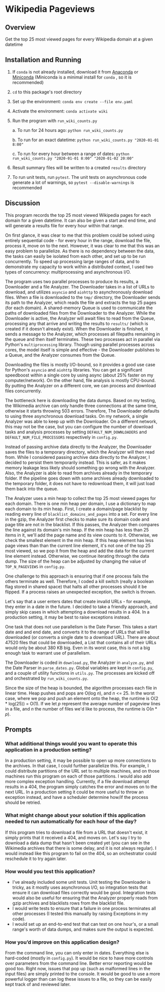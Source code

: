 # Wikipedia Pageviews

## Overview

Get the top 25 most viewed pages for every Wikipedia domain at a given datetime

## Installation and Running

1. If `conda` is not already installed, download it from [Anaconda](https://www.anaconda.com/) or [Miniconda](https://docs.conda.io/en/latest/miniconda.html) (Miniconda is a minimal install for `conda` , so it is recommended)

2. `cd` to this package's root directory

3. Set up the environment: `conda env create --file env.yaml` 

4. Activate the environment: `conda activate wiki`

5. Run the program with `run_wiki_counts.py`

    a. To run for 24 hours ago: `python run_wiki_counts.py`

    b. To run for an exact datetime: `python run_wiki_counts.py "2020-01-01 8:00"`

    c. To run for every hour between a range of dates: `python run_wiki_counts.py "2020-01-01 8:00" "2020-01-02 20:00"`

6. Result summary files will be written to a created `results` directory

7. To run unit tests, run `pytest`. The unit tests on asynchronous code generate a lot of warnings, so `pytest --disable-warnings` is recommended

## Discussion

This program records the top 25 most viewed Wikipedia pages for each domain for a given datetime. It can also be given a start and end time, and will generate a results file for every hour within that range.

On first glance, it was clear to me that this problem could be solved using entirely sequential code - for every hour in the range, download the file, process it, move on to the next. However, it was clear to me that this was an easy problem to parallelize. As there is no dependency between the data, the tasks can easily be isolated from each other, and set up to be run concurrently. To speed up processing large ranges of data, and to demonstrate my capacity to work within a distributed context, I used two types of concurrency: multiprocessing and asynchronous I/O.

The program uses two parallel processes to produce its results, a Downloader and a file Analyzer. The Downloader takes in a list of URLs to download, and utilizes `asyncio` and `aiohttp` to asynchronously download files. When a file is downloaded to the `tmp/` directory, the Downloader sends its path to the Analyzer, which reads the file and extracts the top 25 pages (for each domain). A shared-memory Queue is used to communicate the paths of downloaded files from the Downloader to the Analyzer. While the Downloader is active, the Analyzer will await files to read from the Queue, processing any that arrive and writing the results to `results/` (which is created if it doesn't already exist). When the Downloader is finished, it sends a message to the Analyzer, which processes all filepaths remaining in the queue and then itself terminates. These two processes act in parallel via Python's `multiprocessing` library. Though using parallel processes across cores, the model itself is simple and effective - the Downloader publishes to a Queue, and the Analyzer consumes from the Queue.

Downloading the files is mostly I/O-bound, so it provides a good use case for Python's `asyncio` and `aiohttp` libraries. You can get a significant speedboost within a single core by using async (about 25% faster on my computer/network). On the other hand, file analysis is mostly CPU-bound. By putting the Analyzer on a different core, we can process and download files concurrently.

The bottleneck here is downloading the data dumps. Based on my testing, the Wikimedia archive can only handle three connections at the same time, otherwise it starts throwing 503 errors. Therefore, The Downloader defaults to using three asynchronous download tasks. On my network, a single Analyzer was able to keep up with the Downloader. On a different network, this may not be the case, but you can configure the number of download tasks and analysis processes by setting `DEFAULT_NUM_DOWNLOADERS` and `DEFAULT_NUM_FILE_PROCESSORS` respectively in `config.py`.

Instead of passing archive data directly to the Analyzer, the Downloader saves the files to a temporary directory, which the Analyzer will then read from. While I considered passing archive data directly to the Analyzer, I decided to persist them temporarily instead. This is safer, as it makes memory leakage less likely should something go wrong with the Analyzer. Also, the Analyzer is able to read from archives already in the temporary folder. If the pipeline goes down with some archives already downloaded to the temporary folder, it does not have to redownload them, it will just load them back into the queue.

The Analyzer uses a min heap to collect the top 25 most viewed pages for each domain. There is one min heap per domain, I use a dictionary to map each domain to its min heap. First, I create a domain/page blacklist by reading every line of `blacklist_domains_and_pages` into a set. For every line in the gzip, the Analyzer first checks to make sure its domain code and page title are not in the blacklist. If this passes, the Analyzer then compares the line against its domain's min heap. If the min heap has less than 25 items in it, we'll add the page name and its view counts to it. Otherwise, we check the smallest element in the min heap. If this heap element has less page views than than the current line element, it's not one of the top 25 most viewed, so we pop it from the heap and add the data for the current line element instead. Otherwise, we continue iterating through the data dump. The size of the heap can be adjusted by changing the value of `TOP_N_PAGEVIEWS` in `config.py`.

One challenge to this approach is ensuring that if one process fails the others terminate as well. Therefore, I coded a kill switch (really a boolean flag stored in shared space) that halts all other processes should it be flipped. If a process raises an unexpected exception, the switch is thrown.

Let's say that a user enters dates that create invalid URLs - for example, they enter in a date in the future. I decided to take a friendly approach, and simply skip cases in which attempting a download results in a 404. In a production setting, it may be best to raise exceptions instead.

One task that does not use parallelism is the Date Parser. This takes a start date and and end date, and converts it to the range of URLs that will be downloaded (or converts a single date to a download URL). There are about 47520 files that could be downloaded, a List that contains all of their URLs would only be about 380 KB big. Even in its worst case, this is not a big enough task to warrant use of parallelism.

The Downloader is coded in `download.py`, the Analyzer in `analyze.py`, and the Date Parser in `parse_dates.py`. Global variables are kept in `config.py`, and a couple of utility functions in `utils.py`. The processes are kicked off and orchestrated by `run_wiki_counts.py`.

Since the size of the heap is bounded, the algorithm processes each file in linear time. Heap pushes and pops are O(log *n*), and *n* <= 25. In the worst case, where we pop and push an element onto the heap, the runtime is O(2 * log(25)) = O(1). If we let *p* represent the average number of pageview lines in a file, and *n* the number of files we'd like to process, the runtime is O(*n* \* *p*).

## Prompts

### What additional things would you want to operate this application in a production setting?

In a production setting, it may be possible to open up more connections to the archives. In that case, I could further parallelize this. For example, I could distribute partitions of the URL set to multiple machines, and on those machines run this program on each of those partitions. I would also add more complex exception handling. Currently, if a file download attempt results in a 404, the program simply catches the error and moves on to the next URL. In a production setting it could be more useful to throw an exception instead, and have a scheduler determine how/if the process should be retried.

### What might change about your solution if this application needed to run automatically for each hour of the day?

If this program tries to download a file from a URL that doesn't exist, it simply prints that it received a 404, and moves on. Let's say I try to download a data dump that hasn't been created yet (you can see in the Wikimedia archives that there is some delay, and it is not always regular). I would instead like this program to fail on the 404, so an orchestrator could reschedule it to try again later.

### How would you test this application?

- I've already included some unit tests. Unit testing the Downloader is tricky, as it mostly uses asynchronous I/O, so integration tests that ensure it can download files correctly would be good. Integration tests would also be useful for ensuring that the Analyzer properly reads from gzip archives and blacklists rows from the blacklist file.
- I would write tests to ensure that a failure in one process terminates all other processes (I tested this manually by raising Exceptions in my code).
- I would set up an end-to-end test that can test on one hour's, or a small range's worth of data dumps, and makes sure the output is expected.

### How you’d improve on this application design?

From the command line, you can only enter in dates. Everything else is hard-coded (mostly in `config.py`). It would be nice to have more controls over parameters from the command line. Better error reporting would be good too. Right now, issues that pop up (such as malformed lines in the input files) are simply printed to the console. It would be good to use a more powerful logger than can log these issues to a file, so they can be easily kept track of and reviewed later. 

